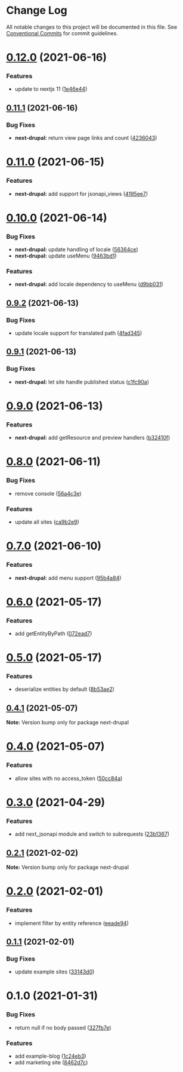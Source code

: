 # Change Log

All notable changes to this project will be documented in this file.
See [Conventional Commits](https://conventionalcommits.org) for commit guidelines.

# [0.12.0](https://github.com/arshad/next-drupal/compare/next-drupal@0.11.1...next-drupal@0.12.0) (2021-06-16)


### Features

* update to nextjs 11 ([1e46e44](https://github.com/arshad/next-drupal/commit/1e46e44ab5eb9d961e95dcc87d51282178f02bb2))





## [0.11.1](https://github.com/arshad/next-drupal/compare/next-drupal@0.11.0...next-drupal@0.11.1) (2021-06-16)


### Bug Fixes

* **next-drupal:** return view page links and count ([4236043](https://github.com/arshad/next-drupal/commit/42360434ac29ef857580ebfb423269c9705ebf04))





# [0.11.0](https://github.com/arshad/next-drupal/compare/next-drupal@0.10.0...next-drupal@0.11.0) (2021-06-15)


### Features

* **next-drupal:** add support for jsonapi_views ([4195ee7](https://github.com/arshad/next-drupal/commit/4195ee7687b41f8a88de19d7aa5ccd200d11abb7))





# [0.10.0](https://github.com/arshad/next-drupal/compare/next-drupal@0.9.2...next-drupal@0.10.0) (2021-06-14)


### Bug Fixes

* **next-drupal:** update handling of locale ([56364ce](https://github.com/arshad/next-drupal/commit/56364ce6f3f2aaef2d0d48a8fe544c1c03fba418))
* **next-drupal:** update useMenu ([9463bd1](https://github.com/arshad/next-drupal/commit/9463bd174b71172eebaa98c91475b64245f16934))


### Features

* **next-drupal:** add locale dependency to useMenu ([d9bb031](https://github.com/arshad/next-drupal/commit/d9bb03136884b5a2ac109ccbef77a3984fc21247))





## [0.9.2](https://github.com/arshad/next-drupal/compare/next-drupal@0.9.1...next-drupal@0.9.2) (2021-06-13)


### Bug Fixes

* update locale support for translated path ([4fad345](https://github.com/arshad/next-drupal/commit/4fad3457e8e8d6205122c29783c2aff67aa4fbe6))





## [0.9.1](https://github.com/arshad/next-drupal/compare/next-drupal@0.9.0...next-drupal@0.9.1) (2021-06-13)


### Bug Fixes

* **next-drupal:** let site handle published status ([c1fc90a](https://github.com/arshad/next-drupal/commit/c1fc90a5c3e7fea7e3b1e2d06504f67669dbc57e))





# [0.9.0](https://github.com/arshad/next-drupal/compare/next-drupal@0.8.0...next-drupal@0.9.0) (2021-06-13)


### Features

* **next-drupal:** add getResource and preview handlers ([b32410f](https://github.com/arshad/next-drupal/commit/b32410fce47567a22210eca61987bb635cacaeb5))





# [0.8.0](https://github.com/arshad/next-drupal/compare/next-drupal@0.7.0...next-drupal@0.8.0) (2021-06-11)


### Bug Fixes

* remove console ([56a4c3e](https://github.com/arshad/next-drupal/commit/56a4c3eb5b95b90cb5a513653c05a09abbf3a213))


### Features

* update all sites ([ca9b2e9](https://github.com/arshad/next-drupal/commit/ca9b2e964c5a7fe591602465f2c2516eb4a54a1b))





# [0.7.0](https://github.com/arshad/next-drupal/compare/next-drupal@0.6.0...next-drupal@0.7.0) (2021-06-10)


### Features

* **next-drupal:** add menu support ([95b4a84](https://github.com/arshad/next-drupal/commit/95b4a8422bc092ca60b75e8c85504d2919834df5))





# [0.6.0](https://github.com/arshad/next-drupal/compare/next-drupal@0.5.0...next-drupal@0.6.0) (2021-05-17)


### Features

* add getEntityByPath ([072ead7](https://github.com/arshad/next-drupal/commit/072ead7ecc3b7f158e4b81e03d17f0bf1a5b511c))





# [0.5.0](https://github.com/arshad/next-drupal/compare/next-drupal@0.4.1...next-drupal@0.5.0) (2021-05-17)


### Features

* deserialize entities by default ([8b53ae2](https://github.com/arshad/next-drupal/commit/8b53ae222717b8983568194373be04903944a032))





## [0.4.1](https://github.com/arshad/next-drupal/compare/next-drupal@0.4.0...next-drupal@0.4.1) (2021-05-07)

**Note:** Version bump only for package next-drupal





# [0.4.0](https://github.com/arshad/next-drupal/compare/next-drupal@0.3.0...next-drupal@0.4.0) (2021-05-07)


### Features

* allow sites with no access_token ([50cc84a](https://github.com/arshad/next-drupal/commit/50cc84a73ca694691ad93d020f40fe86ffdf8798))





# [0.3.0](https://github.com/arshad/next-drupal/compare/next-drupal@0.2.1...next-drupal@0.3.0) (2021-04-29)


### Features

* add next_jsonapi module and switch to subrequests ([23b1367](https://github.com/arshad/next-drupal/commit/23b136775f7c0f5ee5f386e322affc7fc8adae4f))





## [0.2.1](https://github.com/arshad/next-drupal/compare/next-drupal@0.2.0...next-drupal@0.2.1) (2021-02-02)

**Note:** Version bump only for package next-drupal





# [0.2.0](https://github.com/arshad/next-drupal/compare/next-drupal@0.1.1...next-drupal@0.2.0) (2021-02-01)


### Features

* implement filter by entity reference ([eeade94](https://github.com/arshad/next-drupal/commit/eeade9485caaff587735d5d8211a86a88ca8847f))





## [0.1.1](https://github.com/arshad/next-drupal/compare/next-drupal@0.1.0...next-drupal@0.1.1) (2021-02-01)


### Bug Fixes

* update example sites ([33143d0](https://github.com/arshad/next-drupal/commit/33143d0d5229be6424c41ace2ad846c0d85447d9))





# 0.1.0 (2021-01-31)


### Bug Fixes

* return null if no body passed ([327fb7e](https://github.com/arshad/next-drupal/commit/327fb7ea0996eb5ecefa416630d11c9597c5f4be))


### Features

* add example-blog ([1c24eb3](https://github.com/arshad/next-drupal/commit/1c24eb3588696fe35e2a9aa2ac20f9547b901c7c))
* add marketing site ([8462d7c](https://github.com/arshad/next-drupal/commit/8462d7cfcf623a9e8ca03456ebed0bb6ab838e11))
